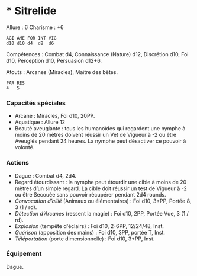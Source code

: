 # * Sitrelide

Allure : 6
Charisme : +6

	AGI	ÂME	FOR	INT	VIG
	d10	d10	d4	d8	d6

Compétences : Combat d4, Connaissance (Nature) d12, Discrétion d10, Foi d10, Perception d10, Persuasion d12+6.

Atouts : Arcanes (Miracles), Maitre des bêtes.

	PAR	RES
	4	5

### Capacités spéciales
- Arcane : Miracles, Foi d10, 20PP.
- Aquatique : Allure 12
- Beauté aveuglante : tous les humanoïdes qui regardent une nymphe à moins de 20 mètres doivent réussir un Vet de Vigueur à -2 ou être Aveuglés pendant 24 heures. La nymphe peut désactiver ce pouvoir à volonté.

### Actions
- Dague : Combat d4, 2d4.
- Regard étourdissant : la nymphe peut étourdir une cible à moins de 20 mètres d’un simple regard. La cible doit réussir un test de Vigueur à -2 ou être Secouée sans pouvoir récupérer pendant 2d4 rounds.
- _Convocation d’allié_ (Animaux ou élémentaires) : Foi d10, 3+PP, Portée 8, 3 (1 / rd).
- _Détection d’Arcanes_ (ressent la magie) : Foi d10, 2PP, Portée Vue, 3 (1 / rd).
- _Explosion_ (tempête d'éclairs) : Foi d10, 2-6PP, 12/24/48, Inst.
- _Guérison_ (apposition des mains) : Foi d10, 3PP, portée T, Inst.
- _Téléportation_ (porte dimensionnelle) : Foi d10, 3+PP, Inst.

### Équipement
Dague.
